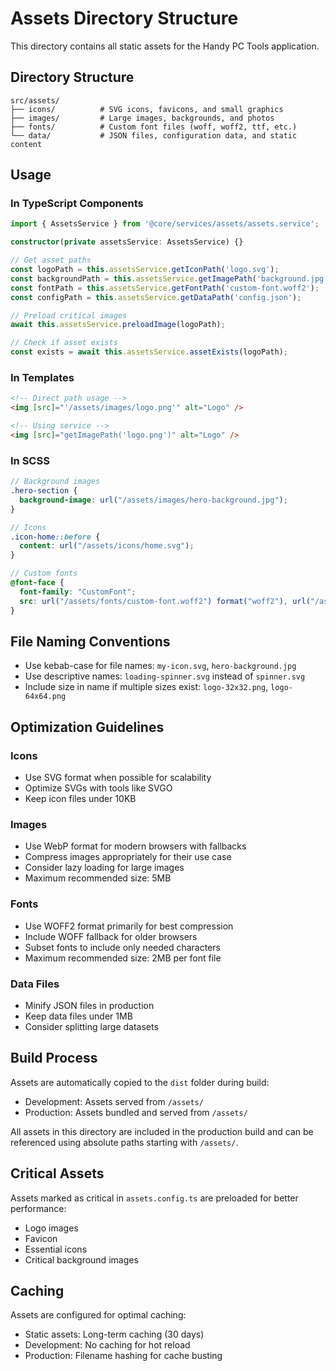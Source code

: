 # Assets Directory Structure

This directory contains all static assets for the Handy PC Tools application.

## Directory Structure

```
src/assets/
├── icons/          # SVG icons, favicons, and small graphics
├── images/         # Large images, backgrounds, and photos
├── fonts/          # Custom font files (woff, woff2, ttf, etc.)
└── data/           # JSON files, configuration data, and static content
```

## Usage

### In TypeScript Components

```typescript
import { AssetsService } from '@core/services/assets/assets.service';

constructor(private assetsService: AssetsService) {}

// Get asset paths
const logoPath = this.assetsService.getIconPath('logo.svg');
const backgroundPath = this.assetsService.getImagePath('background.jpg');
const fontPath = this.assetsService.getFontPath('custom-font.woff2');
const configPath = this.assetsService.getDataPath('config.json');

// Preload critical images
await this.assetsService.preloadImage(logoPath);

// Check if asset exists
const exists = await this.assetsService.assetExists(logoPath);
```

### In Templates

```html
<!-- Direct path usage -->
<img [src]="'/assets/images/logo.png'" alt="Logo" />

<!-- Using service -->
<img [src]="getImagePath('logo.png')" alt="Logo" />
```

### In SCSS

```scss
// Background images
.hero-section {
  background-image: url("/assets/images/hero-background.jpg");
}

// Icons
.icon-home::before {
  content: url("/assets/icons/home.svg");
}

// Custom fonts
@font-face {
  font-family: "CustomFont";
  src: url("/assets/fonts/custom-font.woff2") format("woff2"), url("/assets/fonts/custom-font.woff") format("woff");
}
```

## File Naming Conventions

- Use kebab-case for file names: `my-icon.svg`, `hero-background.jpg`
- Use descriptive names: `loading-spinner.svg` instead of `spinner.svg`
- Include size in name if multiple sizes exist: `logo-32x32.png`, `logo-64x64.png`

## Optimization Guidelines

### Icons

- Use SVG format when possible for scalability
- Optimize SVGs with tools like SVGO
- Keep icon files under 10KB

### Images

- Use WebP format for modern browsers with fallbacks
- Compress images appropriately for their use case
- Consider lazy loading for large images
- Maximum recommended size: 5MB

### Fonts

- Use WOFF2 format primarily for best compression
- Include WOFF fallback for older browsers
- Subset fonts to include only needed characters
- Maximum recommended size: 2MB per font file

### Data Files

- Minify JSON files in production
- Keep data files under 1MB
- Consider splitting large datasets

## Build Process

Assets are automatically copied to the `dist` folder during build:

- Development: Assets served from `/assets/`
- Production: Assets bundled and served from `/assets/`

All assets in this directory are included in the production build and can be referenced using absolute paths starting with `/assets/`.

## Critical Assets

Assets marked as critical in `assets.config.ts` are preloaded for better performance:

- Logo images
- Favicon
- Essential icons
- Critical background images

## Caching

Assets are configured for optimal caching:

- Static assets: Long-term caching (30 days)
- Development: No caching for hot reload
- Production: Filename hashing for cache busting
